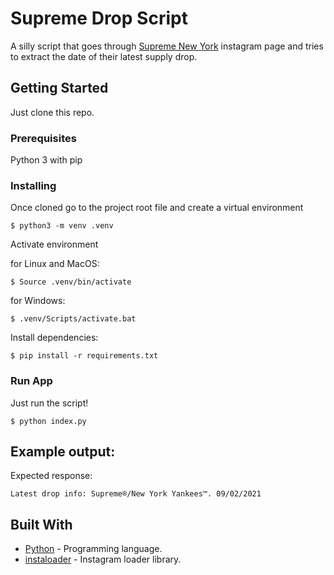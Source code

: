 # Supreme Drop Script

A silly script that goes through [Supreme New York](https://www.instagram.com/supremenewyork/) instagram page and tries to extract the date of their latest supply drop. 

## Getting Started

Just clone this repo.

### Prerequisites

Python 3 with pip

### Installing

Once cloned go to the project root file and create a virtual environment

```
$ python3 -m venv .venv
```

Activate environment

for Linux and MacOS:
```
$ Source .venv/bin/activate
```
for Windows:
```
$ .venv/Scripts/activate.bat
```

Install dependencies:

```
$ pip install -r requirements.txt
```

### Run App

Just run the script!

```
$ python index.py
```

## Example output:
Expected response:
```
Latest drop info: Supreme®/New York Yankees™. 09/02/2021
```

## Built With


* [Python](https://www.python.org/) - Programming language.
* [instaloader](https://instaloader.github.io/) - Instagram loader library.